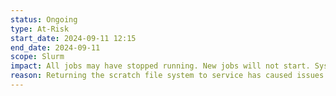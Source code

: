 ```yaml
---
status: Ongoing
type: At-Risk
start_date: 2024-09-11 12:15
end_date: 2024-09-11
scope: Slurm 
impact: All jobs may have stopped running. New jobs will not start. Systems are investigating. 
reason: Returning the scratch file system to service has caused issues with the slurm batch system 
---
```

